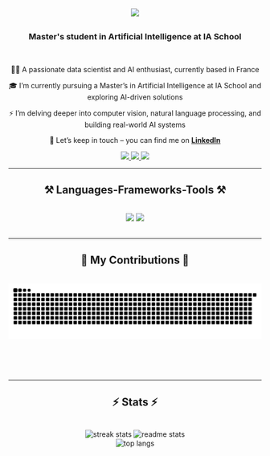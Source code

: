 <h1 align="center">
    <img src="https://readme-typing-svg.herokuapp.com/?font=Righteous&size=35&center=true&vCenter=true&width=500&height=70&duration=2500&lines=Hi+There!+👋;+I'm+Othman+SAMIH!;" />
</h1>

<h3 align="center">Master's student in Artificial Intelligence at IA School</h3>

<br/>

<div align="center">
 
 👨‍💻 A passionate data scientist and AI enthusiast, currently based in France
 
 🎓 I’m currently pursuing a Master’s in Artificial Intelligence at IA School and exploring AI-driven solutions

 ⚡ I’m delving deeper into computer vision, natural language processing, and building real-world AI systems

 💬 Let’s keep in touch – you can find me on **[LinkedIn](https://www.linkedin.com/in/othmansamih/)**

 </div>
 
<div align="center"> 
  <a href="mailto:othmansamih001@gmail.com">
    <img src="https://img.shields.io/badge/Gmail-333333?style=for-the-badge&logo=gmail&logoColor=red" />
  </a>
  <a href="https://www.linkedin.com/in/othmansamih/" target="_blank">
    <img src="https://img.shields.io/badge/LinkedIn-0077B5?style=for-the-badge&logo=linkedin&logoColor=white" target="_blank" />
  </a>
  <a href="https://othmansamih.github.io/" target="_blank">
     <img src="https://img.shields.io/badge/Portfolio-FF5722?style=for-the-badge&logo=todoist&logoColor=white" target="_blank" /> <!-- sqlite, safari, google-chrome are other good icon options -->
  </a>
</div>

 <hr/>
 
<h2 align="center">⚒️ Languages-Frameworks-Tools ⚒️</h2>
<br/>
<div align="center">
    <img src="https://skillicons.dev/icons?i=py,java,c,php,docker,tensorflow,vscode,github,pycharm,git" />
    <img src="https://skillicons.dev/icons?i=bootstrap,cmake,html,css,javascript,elasticsearch,fastapi,mysql,opencv,sklearn,mysql,selenium" /><br>
</div>

<br/>
<hr/>

<div align="center">
  <h2>🐍 My Contributions 🐍</h2>
  <br>
  <img alt="snake eating my contributions" src="https://raw.githubusercontent.com/othmansamih/othmansamih/output/github-contribution-grid-snake.svg" />
  
  <br/><br/><br/>
</div>

<hr/>

<h2 align="center">⚡ Stats ⚡</h2>
<br>
<div align=center>
  <img width=390 src="https://streak-stats.demolab.com/?user=othmansamih&count_private=true&theme=react&border_radius=10" alt="streak stats"/>
  <img width=390 src="https://github-readme-stats.vercel.app/api?username=othmansamih&count_private=true&show_icons=true&theme=react&rank_icon=github&border_radius=10" alt="readme stats" />
  <br/>
  <img width=325 align="center" src="https://github-readme-stats.vercel.app/api/top-langs/?username=othmansamih&hide=HTML&langs_count=8&layout=compact&theme=react&border_radius=10&size_weight=0.5&count_weight=0.5&exclude_repo=github-readme-stats" alt="top langs" />
</div>
